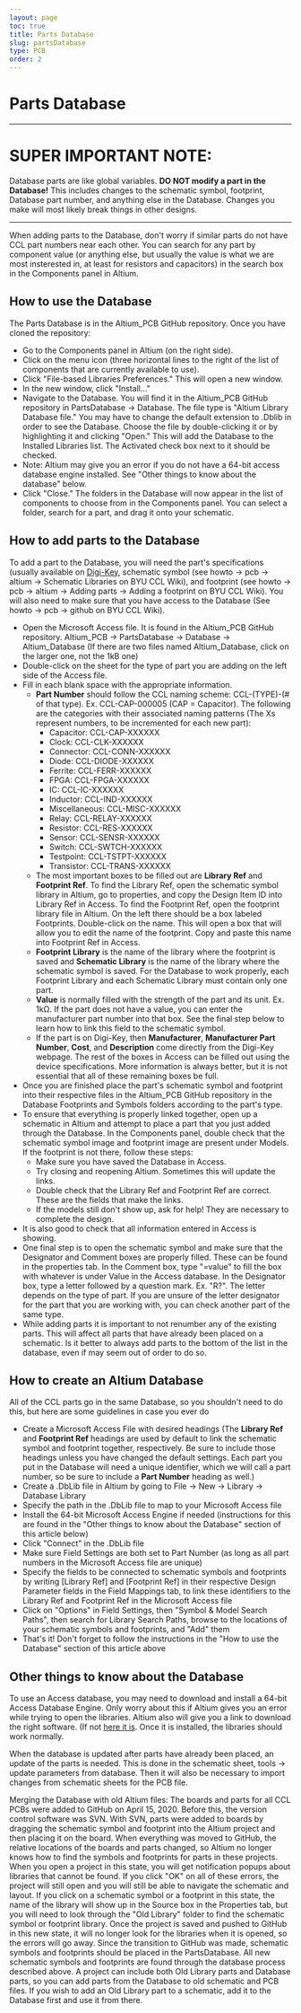 ```yaml
---
layout: page
toc: true
title: Parts Database
slug: partsDatabase
type: PCB
order: 2
---
```



# Parts Database

******************************************************************************************************************************************************************************
# **SUPER IMPORTANT NOTE:**

Database parts are like global variables. **DO NOT modify a part in the Database!** This includes changes to the schematic symbol, footprint, Database part number, and anything else in the Database. Changes you make will most likely break things in other designs.

******************************************************************************************************************************************************************************

When adding parts to the Database, don't worry if similar parts do not have CCL part numbers near each other. You can search for any part by component value (or anything else, but usually the value is what we are most insterested in, at least for resistors and capacitors) in the search box in the Components panel in Altium.

## How to use the Database

The Parts Database is in the Altium_PCB GitHub repository. Once you have cloned the repository:
  - Go to the Components panel in Altium (on the right side).
  - Click on the menu icon (three horizontal lines to the right of the list of components that are currently available to use).
  - Click "File-based Libraries Preferences." This will open a new window.
  - In the new window, click "Install..."
  - Navigate to the Database. You will find it in the Altium_PCB GitHub repository in PartsDatabase -> Database. The file type is "Altium Library Database file." You may have to change the default extension to  .Dblib in order to see the Database. Choose the file by double-clicking it or by highlighting it and clicking "Open." This will add the Database to the Installed Libraries list. The Activated check box next to it should be checked.
  - Note: Altium may give you an error if you do not have a 64-bit access database engine installed. See "Other things to know about the database" below.
  - Click "Close." The folders in the Database will now appear in the list of components to choose from in the Components panel. You can select a folder, search for a part, and drag it onto your schematic.

## How to add parts to the Database

To add a part to the Database, you will need the part's specifications (usually available on [Digi-Key](https://www.digikey.com), schematic symbol (see howto -> pcb -> altium -> Schematic Libraries on BYU CCL Wiki), and footprint (see howto -> pcb -> altium -> Adding parts -> Adding a footprint on BYU CCL Wiki). You will also need to make sure that you have access to the Database (See howto -> pcb -> github on BYU CCL Wiki).

  - Open the Microsoft Access file.  It is found in the Altium_PCB GitHub repository. Altium_PCB -> PartsDatabase -> Database -> Altium_Database (If there are two files named Altium_Database, click on the larger one, not the 1kB one)
  - Double-click on the sheet for the type of part you are adding on the left side of the Access file.
  - Fill in each blank space with the appropriate information.
    - **Part Number** should follow the CCL naming scheme: CCL-(TYPE)-(# of that type). Ex. CCL-CAP-000005 (CAP = Capacitor). The following are the categories with their associated naming patterns (The Xs represent numbers, to be incremented for each new part):
        * Capacitor: CCL-CAP-XXXXXX
        * Clock: CCL-CLK-XXXXXX
        * Connector: CCL-CONN-XXXXXX
        * Diode: CCL-DIODE-XXXXXX
        * Ferrite: CCL-FERR-XXXXXX
        * FPGA: CCL-FPGA-XXXXXX
        * IC: CCL-IC-XXXXXX
        * Inductor: CCL-IND-XXXXXX
        * Miscellaneous: CCL-MISC-XXXXXX
        * Relay: CCL-RELAY-XXXXXX
        * Resistor: CCL-RES-XXXXXX
        * Sensor: CCL-SENSR-XXXXXX
        * Switch: CCL-SWTCH-XXXXXX
        * Testpoint: CCL-TSTPT-XXXXXX
        * Transistor: CCL-TRANS-XXXXXX
    - The most important boxes to be filled out are **Library Ref** and **Footprint Ref**. To find the Library Ref, open the schematic symbol library in Altium, go to properties, and copy the Design Item ID into Library Ref in Access. To find the Footprint Ref, open the footprint library file in Altium. On the left there should be a box labeled Footprints. Double-click on the name. This will open a box that will allow you to edit the name of the footprint. Copy and paste this name into Footprint Ref in Access.
    - **Footprint Library** is the name of the library where the footprint is saved and **Schematic Library** is the name of the library where the schematic symbol is saved. For the Database to work properly, each Footprint Library and each Schematic Library must contain only one part.
    - **Value** is normally filled with the strength of the part and its unit. Ex. 1kΩ. If the part does not have a value, you can enter the manufacturer part number into that box. See the final step below to learn how to link this field to the schematic symbol.
    - If the part is on Digi-Key, then **Manufacturer**, **Manufacturer Part Number**, **Cost**, and **Description** come directly from the Digi-Key webpage. The rest of the boxes in Access can be filled out using the device specifications. More information is always better, but it is not essential that all of these remaining boxes be full.
  - Once you are finished place the part's schematic symbol and footprint into their respective files in the Altium_PCB GitHub repository in the Database Footprints and Symbols folders according to the part's type.
  - To ensure that everything is properly linked together, open up a schematic in Altium and attempt to place a part that you just added through the Database. In the Components panel, double check that the schematic symbol image and footprint image are present under Models. If the footprint is not there, follow these steps:
    - Make sure you have saved the Database in Access.
    - Try closing and reopening Altium. Sometimes this will update the links.
    - Double check that the Library Ref and Footprint Ref are correct. These are the fields that make the links.
    - If the models still don't show up, ask for help! They are necessary to complete the design.
  - It is also good to check that all information entered in Access is showing.
  - One final step is to open the schematic symbol and make sure that the Designator and Comment boxes are properly filled. These can be found in the properties tab. In the Comment box, type "=value" to fill the box with whatever is under Value in the Access database. In the Designator box, type a letter followed by a question mark. Ex. "R?". The letter depends on the type of part. If you are unsure of the letter designator for the part that you are working with, you can check another part of the same type.
  - While adding parts it is important to not renumber any of the existing parts. This will affect all parts that have already been placed on a schematic. Is it better to always add parts to the bottom of the list in the database, even if may seem out of order to do so. 

## How to create an Altium Database

All of the CCL parts go in the same Database, so you shouldn't need to do this, but here are some guidelines in case you ever do

  - Create a Microsoft Access File with desired headings (The **Library Ref** and **Footprint Ref** headings are used by default to link the schematic symbol and footprint together, respectively. Be sure to include those headings unless you have changed the default settings. Each part you put in the Database will need a unique identifier, which we will call a part number, so be sure to include a **Part Number** heading as well.)
  - Create a .DbLib file in Altium by going to File -> New -> Library -> Database Library
  - Specify the path in the .DbLib file to map to your Microsoft Access file
  - Install the 64-bit Microsoft Access Engine if needed (instructions for this are found in the "Other things to know about the Database" section of this article below)
  - Click "Connect" in the .DbLib file
  - Make sure Field Settings are both set to Part Number (as long as all part numbers in the Microsoft Access file are unique)
  - Specify the fields to be connected to schematic symbols and footprints by writing [Library Ref] and [Footprint Ref] in their respective Design Parameter fields in the Field Mappings tab, to link these identifiers to the Library Ref and Footprint Ref in the Microsoft Access file
  - Click on "Options" in Field Settings, then "Symbol & Model Search Paths", then search for Library Search Paths, browse to the locations of your schematic symbols and footprints, and "Add" them
  - That's it! Don't forget to follow the instructions in the "How to use the Database" section of this article above

## Other things to know about the Database

To use an Access database, you may need to download and install a 64-bit Access Database Engine. Only worry about this if Altium gives you an error while trying to open the libraries. Altium also will give you a link to download the right software. (If not [here it is](https://www.microsoft.com/en-us/download/details.aspx?id=54920). Once it is installed, the libraries should work normally.

When the database is updated after parts have already been placed, an update of the parts is needed. This is done in the schematic sheet, tools -> update parameters from database. Then it will also be necessary to import changes from schematic sheets for the PCB file.

Merging the Database with old Altium files: The boards and parts for all CCL PCBs were added to GitHub on April 15, 2020. Before this, the version control software was SVN. With SVN, parts were added to boards by dragging the schematic symbol and footprint into the Altium project and then placing it on the board. When everything was moved to GitHub, the relative locations of the boards and parts changed, so Altium no longer knows how to find the symbols and footprints for parts in these projects. When you open a project in this state, you will get notification popups about libraries that cannot be found. If you click "OK" on all of these errors, the project will still open and you will still be able to navigate the schematic and layout. If you click on a schematic symbol or a footprint in this state, the name of the library will show up in the Source box in the Properties tab, but you will need to look through the "Old Library" folder to find the schematic symbol or footprint library. Once the project is saved and pushed to GitHub in this new state, it will no longer look for the libraries when it is opened, so the errors will go away. Since the transition to GitHub was made, schematic symbols and footprints should be placed in the PartsDatabase. All new schematic symbols and footprints are found through the database process described above. A project can include both Old Library parts and Database parts, so you can add parts from the Database to old schematic and PCB files. If you wish to add an Old Library part to a schematic, add it to the Database first and use it from there.
